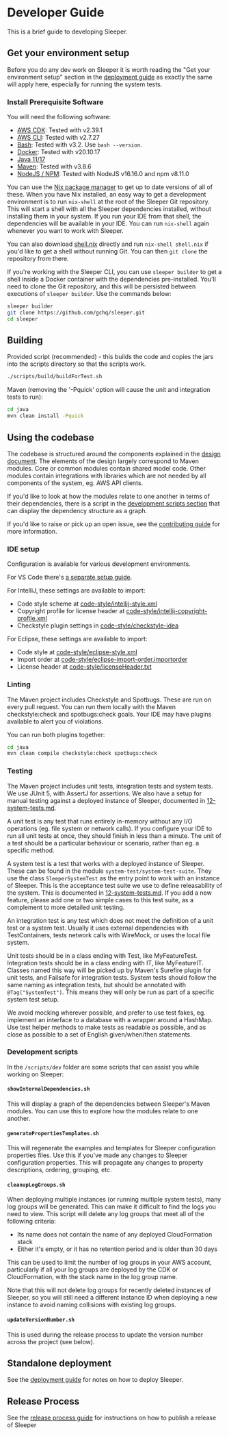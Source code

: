 Developer Guide
===============

This is a brief guide to developing Sleeper.

## Get your environment setup

Before you do any dev work on Sleeper it is worth reading the "Get your environment setup" section in
the [deployment guide](02-deployment-guide.md) as exactly the same will apply here, especially for running the system
tests.

### Install Prerequisite Software

You will need the following software:

* [AWS CDK](https://docs.aws.amazon.com/cdk/latest/guide/cli.html): Tested with v2.39.1
* [AWS CLI](https://docs.aws.amazon.com/cli/latest/userguide/install-cliv2.html): Tested with v2.7.27
* [Bash](https://www.gnu.org/software/bash/): Tested with v3.2. Use `bash --version`.
* [Docker](https://docs.docker.com/get-docker/): Tested with v20.10.17
* [Java 11/17](https://openjdk.java.net/install/)
* [Maven](https://maven.apache.org/): Tested with v3.8.6
* [NodeJS / NPM](https://github.com/nvm-sh/nvm#installing-and-updating): Tested with NodeJS v16.16.0 and npm v8.11.0

You can use the [Nix package manager](https://nixos.org/download.html) to get up to date versions of all of these. When
you have Nix installed, an easy way to get a development environment is to run `nix-shell` at the root of the Sleeper
Git repository. This will start a shell with all the Sleeper dependencies installed, without installing them in your
system. If you run your IDE from that shell, the dependencies will be available in your IDE. You can run `nix-shell`
again whenever you want to work with Sleeper.

You can also download [shell.nix](/shell.nix) directly and run `nix-shell shell.nix` if you'd like to get a shell
without running Git. You can then `git clone` the repository from there.

If you're working with the Sleeper CLI, you can use `sleeper builder` to get a shell inside a Docker container with
the dependencies pre-installed. You'll need to clone the Git repository, and this will be persisted between executions
of `sleeper builder`. Use the commands below:

```bash
sleeper builder
git clone https://github.com/gchq/sleeper.git
cd sleeper
```

## Building

Provided script (recommended) - this builds the code and copies the jars
into the scripts directory so that the scripts work.

```bash
./scripts/build/buildForTest.sh
```

Maven (removing the '-Pquick' option will cause the unit and integration tests
to run):

```bash
cd java
mvn clean install -Pquick
```

## Using the codebase

The codebase is structured around the components explained in the [design document](10-design.md). The elements of the
design largely correspond to Maven modules. Core or common modules contain shared model code. Other modules contain
integrations with libraries which are not needed by all components of the system, eg. AWS API clients.

If you'd like to look at how the modules relate to one another in terms of their dependencies, there is a script in
the [development scripts section](#development-scripts) that can display the dependency structure as a graph.

If you'd like to raise or pick up an open issue, see the [contributing guide](/CONTRIBUTING.md) for more information.

### IDE setup

Configuration is available for various development environments.

For VS Code there's [a separate setup guide](/.vscode/README.md).

For IntelliJ, these settings are available to import:

- Code style scheme at [code-style/intellij-style.xml](/code-style/intellij-style.xml)
- Copyright profile for license header
  at [code-style/intellij-copyright-profile.xml](/code-style/intellij-copyright-profile.xml)
- Checkstyle plugin settings in [code-style/checkstyle-idea](/code-style/checkstyle-idea)

For Eclipse, these settings are available to import:

- Code style at [code-style/eclipse-style.xml](/code-style/eclipse-style.xml)
- Import order at [code-style/eclipse-import-order.importorder](/code-style/eclipse-import-order.importorder)
- License header at [code-style/licenseHeader.txt](/code-style/licenseHeader.txt)

### Linting

The Maven project includes Checkstyle and Spotbugs. These are run on every pull request. You can run them locally with
the Maven checkstyle:check and spotbugs:check goals. Your IDE may have plugins available to alert you of violations.

You can run both plugins together:

```bash
cd java
mvn clean compile checkstyle:check spotbugs:check
```

### Testing

The Maven project includes unit tests, integration tests and system tests. We use JUnit 5, with AssertJ for assertions.
We also have a setup for manual testing against a deployed instance of Sleeper, documented
in [12-system-tests.md](12-system-tests.md#manual-testing).

A unit test is any test that runs entirely in-memory without any I/O operations (eg. file system or network calls).
If you configure your IDE to run all unit tests at once, they should finish in less than a minute. The unit of a test
should be a particular behaviour or scenario, rather than eg. a specific method.

A system test is a test that works with a deployed instance of Sleeper. These can be found in the
module `system-test/system-test-suite`. They use the class `SleeperSystemTest` as the entry point to work with an
instance of Sleeper. This is the acceptance test suite we use to define releasability of the system. This is documented
in [12-system-tests.md](12-system-tests.md#acceptance-tests). If you add a new feature, please add one or two simple
cases to this test suite, as a complement to more detailed unit testing.

An integration test is any test which does not meet the definition of a unit test or a system test. Usually it uses
external dependencies with TestContainers, tests network calls with WireMock, or uses the local file system.

Unit tests should be in a class ending with Test, like MyFeatureTest. Integration tests should be in a class ending with
IT, like MyFeatureIT. Classes named this way will be picked up by Maven's Surefire plugin for unit tests, and Failsafe
for integration tests. System tests should follow the same naming as integration tests, but should be annotated with
`@Tag("SystemTest")`. This means they will only be run as part of a specific system test setup.

We avoid mocking wherever possible, and prefer to use test fakes, eg. implement an interface to a database with a
wrapper around a HashMap. Use test helper methods to make tests as readable as possible, and as close as possible to a
set of English given/when/then statements.

### Development scripts

In the `/scripts/dev` folder are some scripts that can assist you while working on Sleeper:

#### `showInternalDependencies.sh`

This will display a graph of the dependencies between Sleeper's Maven modules. You can use this to explore how the
modules relate to one another.

#### `generatePropertiesTemplates.sh`

This will regenerate the examples and templates for Sleeper configuration properties files. Use this if you've made any
changes to Sleeper configuration properties. This will propagate any changes to property descriptions, ordering,
grouping, etc.

#### `cleanupLogGroups.sh`

When deploying multiple instances (or running multiple system tests), many log groups will be generated. This can make
it difficult to find the logs you need to view. This script will delete any log groups that meet all of the following
criteria:

- Its name does not contain the name of any deployed CloudFormation stack
- Either it's empty, or it has no retention period and is older than 30 days

This can be used to limit the number of log groups in your AWS account, particularly if all your log groups are
deployed by the CDK or CloudFormation, with the stack name in the log group name.

Note that this will not delete log groups for recently deleted instances of Sleeper, so you will still need a different
instance ID when deploying a new instance to avoid naming collisions with existing log groups.

#### `updateVersionNumber.sh`

This is used during the release process to update the version number across the project (see below).

## Standalone deployment

See the [deployment guide](02-deployment-guide.md) for notes on how to deploy Sleeper.

## Release Process

See the [release process guide](16-release-process.md) for instructions on how to publish a release of Sleeper
